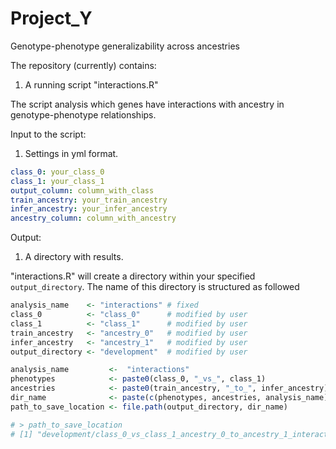# Project_Y
Genotype-phenotype generalizability across ancestries

The repository (currently) contains:
1. A running script "interactions.R"

The script analysis which genes have interactions with ancestry in genotype-phenotype relationships.

Input to the script:
1. Settings in yml format.
```yaml
class_0: your_class_0
class_1: your_class_1
output_column: column_with_class
train_ancestry: your_train_ancestry
infer_ancestry: your_infer_ancestry
ancestry_column: column_with_ancestry
```


Output:
1. A directory with results.

"interactions.R" will create a directory within your specified `output_directory`. 
The name of this directory is structured as followed
```r
analysis_name    <- "interactions" # fixed
class_0          <- "class_0"      # modified by user
class_1          <- "class_1"      # modified by user
train_ancestry   <- "ancestry_0"   # modified by user
infer_ancestry   <- "ancestry_1"   # modified by user
output_directory <- "development"  # modified by user

analysis_name         <-  "interactions"
phenotypes            <- paste0(class_0, "_vs_", class_1)
ancestries            <- paste0(train_ancestry, "_to_", infer_ancestry)
dir_name              <- paste(c(phenotypes, ancestries, analysis_name), collapse = "_")
path_to_save_location <- file.path(output_directory, dir_name)

# > path_to_save_location
# [1] "development/class_0_vs_class_1_ancestry_0_to_ancestry_1_interactions"
```